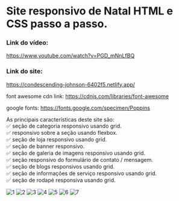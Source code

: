 # Site responsivo de Natal HTML e CSS passo a passo.

### Link do vídeo:
https://www.youtube.com/watch?v=PGD_mNnLfBQ

### Link do site:
https://condescending-johnson-6402f5.netlify.app/

font awesome cdn link:
https://cdnjs.com/libraries/font-awesome

google fonts:
https://fonts.google.com/specimen/Poppins

As principais características deste site são:<br>
✅ seção de categoria responsivo usando grid.<br>
✅ responsivo sobre a seção usando flexbox.<br>
✅ seção de loja responsivo usando grid.<br>
✅ seção de banner responsivo.<br>
✅ seção de galeria de imagens responsivo usando grid.<br>
✅ seção responsivo do formulário de contato / mensagem.<br>
✅ seção de blogs responsivos usando grid.<br>
✅ seção de informações de serviço responsivo usando grid.<br>
✅ seção de rodapé responsiva usando grid.<br>

![1](https://user-images.githubusercontent.com/35077695/156225599-c75e61f6-82f2-41a1-94d0-53f17996d67b.PNG)
![2](https://user-images.githubusercontent.com/35077695/156225608-7a465d03-1bbb-4852-bb8a-5a0718314596.PNG)
![3](https://user-images.githubusercontent.com/35077695/156225609-c0f9e891-0e26-4ef9-a1fd-85715ab0e783.PNG)
![4](https://user-images.githubusercontent.com/35077695/156225614-99301e4a-0ce0-407c-81e6-aeb41e2f6097.PNG)
![5](https://user-images.githubusercontent.com/35077695/156225615-0468e6d3-7ee1-4f4b-a0ad-6572b2d448c7.PNG)
![6](https://user-images.githubusercontent.com/35077695/156225623-da848b24-561a-47d2-973a-cb01c04ca626.PNG)
![7](https://user-images.githubusercontent.com/35077695/156225627-30b7fd03-e7c4-4322-be0a-18dd33e724bd.PNG)
